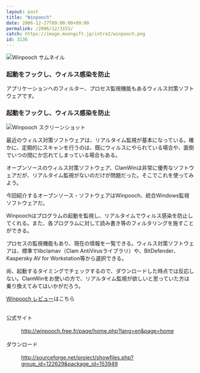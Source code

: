 ```yaml
---
layout: post
title: "Winpooch"
date: 2006-12-27T09:00:00+09:00
permalink: /2006/12/3151/
catch: https://image.moongift.jp/intro2/winpooch.png
id: 3136
---
```

 ![Winpooch サムネイル](https://image.moongift.jp/intro2/winpooch.t.png "Winpooch サムネイル")
  

### 起動をフックし、ウィルス感染を防止
  
アプリケーションへのフィルター、プロセス監視機能もあるウィルス対策ソフトウェアです。  
<!--more-->  

### 起動をフックし、ウィルス感染を防止
  

![Winpooch スクリーンショット](https://image.moongift.jp/intro2/winpooch.png "Winpooch スクリーンショット")

  

最近のウィルス対策ソフトウェアは、リアルタイム監視が基本になっている。確かに、定期的にスキャンを行うのは、既にウィルスにやられている場合や、面倒でいつの間にか忘れてしまっている場合もある。

  

オープンソースのウィルス対策ソフトウェア、ClamWinは非常に優秀なソフトウェアだが、リアルタイム監視がないのだけが問題だった。そこでこれを使ってみよう。

  

今回紹介するオープンソース・ソフトウェアはWinpooch、統合Windows監視ソフトウェアだ。

  

Winpoochはプログラムの起動を監視し、リアルタイムでウィルス感染を防止してくれる。また、各プログラムに対して読み書き等のフィルタリングを施すことができる。

  

プロセスの監視機能もあり、現在の情報を一覧できる。ウィルス対策ソフトウェアは、標準でlibclamav（Clam AntiVirusライブラリ）や、BitDefender、Kaspersky AV for Workstation等から選択できる。

  

尚、起動するタイミングでチェックするので、ダウンロードした時点では反応しない。ClamWinをお使いの方で、リアルタイム監視が欲しいと思っていた方は乗り換えてみてはいかがだろう。

  

[Winpooch レビュー](http://oss.moongift.jp/review/i-3154.html)はこちら

  
<dl>
<br><dt>公式サイト</dt>
<br><dd><a href="http://winpooch.free.fr/page/home.php?lang=en&amp;page=home" target="_blank">http://winpooch.free.fr/page/home.php?lang=en&amp;page=home</a></dd>
<br><dt>ダウンロード</dt>
<br><dd><a href="http://sourceforge.net/project/showfiles.php?group_id=122629&amp;package_id=153949" target>http://sourceforge.net/project/showfiles.php?group_id=122629&amp;package_id=153949</a></dd>
<br>
</dl>